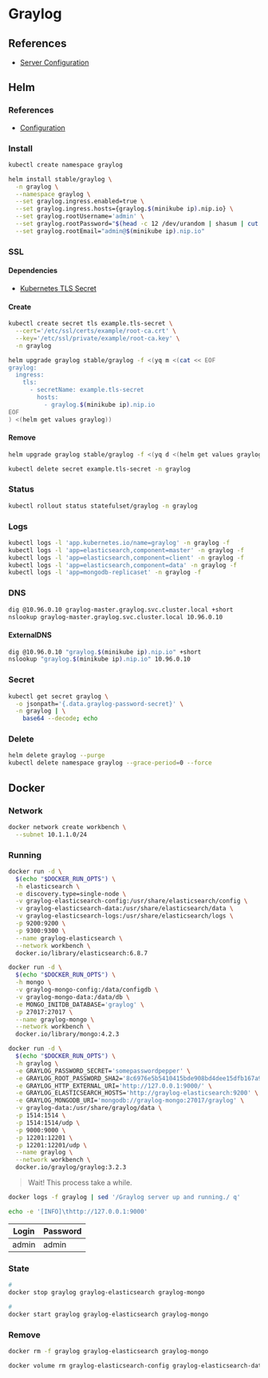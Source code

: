 # Graylog

<!-- https://github.com/petzah/graylog-plugin-matomo -->

## References

- [Server Configuration](https://docs.graylog.org/en/stable/pages/configuration/server.conf.html)

## Helm

### References

- [Configuration](https://github.com/helm/charts/tree/master/stable/graylog#configuration)

### Install

```sh
kubectl create namespace graylog
```

```sh
helm install stable/graylog \
  -n graylog \
  --namespace graylog \
  --set graylog.ingress.enabled=true \
  --set graylog.ingress.hosts={graylog.$(minikube ip).nip.io} \
  --set graylog.rootUsername='admin' \
  --set graylog.rootPassword="$(head -c 12 /dev/urandom | shasum | cut -d ' ' -f 1)" \
  --set graylog.rootEmail="admin@$(minikube ip).nip.io"
```

### SSL

#### Dependencies

- [Kubernetes TLS Secret](/k8s-tls-secret.md)

#### Create

```sh
kubectl create secret tls example.tls-secret \
  --cert='/etc/ssl/certs/example/root-ca.crt' \
  --key='/etc/ssl/private/example/root-ca.key' \
  -n graylog
```

```sh
helm upgrade graylog stable/graylog -f <(yq m <(cat << EOF
graylog:
  ingress:
    tls:
      - secretName: example.tls-secret
        hosts:
          - graylog.$(minikube ip).nip.io
EOF
) <(helm get values graylog))
```

#### Remove

```sh
helm upgrade graylog stable/graylog -f <(yq d <(helm get values graylog) ingress.tls)

kubectl delete secret example.tls-secret -n graylog
```

### Status

```sh
kubectl rollout status statefulset/graylog -n graylog
```

### Logs

```sh
kubectl logs -l 'app.kubernetes.io/name=graylog' -n graylog -f
kubectl logs -l 'app=elasticsearch,component=master' -n graylog -f
kubectl logs -l 'app=elasticsearch,component=client' -n graylog -f
kubectl logs -l 'app=elasticsearch,component=data' -n graylog -f
kubectl logs -l 'app=mongodb-replicaset' -n graylog -f
```

### DNS

```sh
dig @10.96.0.10 graylog-master.graylog.svc.cluster.local +short
nslookup graylog-master.graylog.svc.cluster.local 10.96.0.10
```

#### ExternalDNS

```sh
dig @10.96.0.10 "graylog.$(minikube ip).nip.io" +short
nslookup "graylog.$(minikube ip).nip.io" 10.96.0.10
```

### Secret

```sh
kubectl get secret graylog \
  -o jsonpath='{.data.graylog-password-secret}' \
  -n graylog | \
    base64 --decode; echo
```

### Delete

```sh
helm delete graylog --purge
kubectl delete namespace graylog --grace-period=0 --force
```

## Docker

### Network

```sh
docker network create workbench \
  --subnet 10.1.1.0/24
```

### Running

```sh
docker run -d \
  $(echo "$DOCKER_RUN_OPTS") \
  -h elasticsearch \
  -e discovery.type=single-node \
  -v graylog-elasticsearch-config:/usr/share/elasticsearch/config \
  -v graylog-elasticsearch-data:/usr/share/elasticsearch/data \
  -v graylog-elasticsearch-logs:/usr/share/elasticsearch/logs \
  -p 9200:9200 \
  -p 9300:9300 \
  --name graylog-elasticsearch \
  --network workbench \
  docker.io/library/elasticsearch:6.8.7
```

```sh
docker run -d \
  $(echo "$DOCKER_RUN_OPTS") \
  -h mongo \
  -v graylog-mongo-config:/data/configdb \
  -v graylog-mongo-data:/data/db \
  -e MONGO_INITDB_DATABASE='graylog' \
  -p 27017:27017 \
  --name graylog-mongo \
  --network workbench \
  docker.io/library/mongo:4.2.3
```

```sh
docker run -d \
  $(echo "$DOCKER_RUN_OPTS") \
  -h graylog \
  -e GRAYLOG_PASSWORD_SECRET='somepasswordpepper' \
  -e GRAYLOG_ROOT_PASSWORD_SHA2='8c6976e5b5410415bde908bd4dee15dfb167a9c873fc4bb8a81f6f2ab448a918' \
  -e GRAYLOG_HTTP_EXTERNAL_URI='http://127.0.0.1:9000/' \
  -e GRAYLOG_ELASTICSEARCH_HOSTS='http://graylog-elasticsearch:9200' \
  -e GRAYLOG_MONGODB_URI='mongodb://graylog-mongo:27017/graylog' \
  -v graylog-data:/usr/share/graylog/data \
  -p 1514:1514 \
  -p 1514:1514/udp \
  -p 9000:9000 \
  -p 12201:12201 \
  -p 12201:12201/udp \
  --name graylog \
  --network workbench \
  docker.io/graylog/graylog:3.2.3
```

> Wait! This process take a while.

```sh
docker logs -f graylog | sed '/Graylog server up and running./ q'
```

```sh
echo -e '[INFO]\thttp://127.0.0.1:9000'
```

| Login | Password |
| --- | --- |
| admin | admin |

### State

```sh
#
docker stop graylog graylog-elasticsearch graylog-mongo

#
docker start graylog graylog-elasticsearch graylog-mongo
```

### Remove

```sh
docker rm -f graylog graylog-elasticsearch graylog-mongo

docker volume rm graylog-elasticsearch-config graylog-elasticsearch-data graylog-elasticsearch-logs graylog-mongo-config graylog-mongo-data  graylog-data
```
